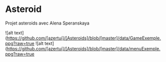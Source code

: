 # Asteroid

Projet asteroids avec Alena Speranskaya

![alt text](https://github.com/[azertui]/[Asteroids]/blob/[master]/data/GameExemple.ppg?raw=true
![alt text](https://github.com/[azertui]/[Asteroids]/blob/[master]/data/menuExemple.ppg?raw=true
